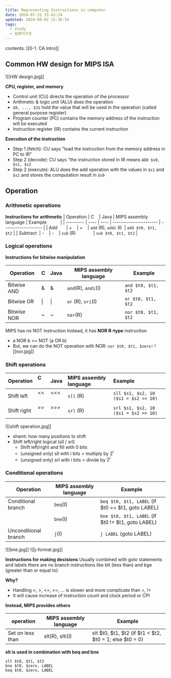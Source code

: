 ```yaml
---
title: Representing Instructions in computer
date: 2024-07-31 15:43:24
updated: 2024-08-02 15:36:54
tags:
  - study
  - 컴퓨터구조
---
```

contents: [[0-1. CA Intro]]

## Common HW design for MIPS ISA
![[HW design.jpg]]

**CPU, register, and memory**
- Control unit (CU) directs the operation of the processor
- Arithmetic & logic unit (ALU) does the operation
- `$0, ..., $31` hold the value that will be used in the operation (called general purpose register)
- Program counter (PC) contains the memory address of the instruction will be executed
- Instruction register (IR) contains the current instruction

**Execution of the instruction**
- Step 1 (fetch): CU says "load the instruction from the memory address in PC to IR"
- Step 2 (decode): CU says "the instruction stored in IR means `ADD $s0, $s1, $s2`
- Step 2 (execute): ALU does the add operation with the values in `$s1` and `$s2` and stores the computation result in `$s0`
## Operation
### Arithmetic operations
**Instructions for arithmetic**
| Operation | C    | Java | MIPS assembly language | Example             |
| --------- | ---- | ---- | ---------------------- | ------------------- |
| Add       | +    | +    | `add` (R), `addi` (I)  | `add $t0, $t1, $t2` |
| Subtract  | -    | -    | `sub` (R)              | `sub $t0, $t1, $t2` |

### Logical operations
**Instructions for bitwise manipulation**

| Operation   | C   | Java | MIPS assembly language | Example             |
| ----------- | --- | ---- | ---------------------- | ------------------- |
| Bitwise AND | &   | &    | `and`(R), `andi`(I)    | `and $t0, $t1, $t2` |
| Bitwise OR  | \|  | \|   | `or` (R), `ori`(I)     | `or $t0, $t1, $t2`  |
| Bitwise NOR | ~   | ~    | `nor`(R)               | `nor $t0, $t1, $t2` |


MIPS has no NOT instruction 
Instead, it has **NOR R-type** instruction
- a NOR b == NOT (a OR b)
- But, we can do the NOT operation with NOR: `nor $t0, $t1, $zero!`
![[nor.jpg]]

### Shift operations
| Operation    | C     | Java  | MIPS assembly language | Example                              |
| :----------- | :---- | :---- | :--------------------- | :----------------------------------- |
| Shift left   | <<    | <<<   | `sll` (R)              | `sll $s1, $s2, 10 ($s1 = $s2 << 10)` |
| Shift right  | >>    | >>>   | `srl` (R)              | `srl $s1, $s2, 10 ($s1 = $s2 >> 10)` |

![[shift operation.jpg]]
- shamt: how many positions to shift
- Shift left/right logical (sll / srl)
	- Shift left/right and fill with 0 bits
	- (unsigned only) sll with i bits = multiply by $2^i$
	- (unsigned only) srl with i bits = divide by $2^i$


### Conditional operations

| Operation            | MIPS assembly language | Example                                           |
| -------------------- | ---------------------- | ------------------------------------------------- |
| Conditional branch   | `beq`(I)               | `beq $t0, $t1, LABEL` (if $t0 == $t1, goto LABEL) |
|                      | `bne`(I)               | `bne $t0, $t1, LABEL` (if $t0 != $t1, goto LABEL) |
| Unconditional branch | `j`(I)                 | `j LABEL` (goto LABEL)                            |


![[bne.jpg]]
![[j-format.jpg]]

**Instructions for making decisions** 
Usually combined with goto statements and labels 
there are no branch instructions like blt (less than) and bge (greater than or equal to)


**Why?** 
- Handling <, >, <=, >=, ... is slower and more complicate than =, !=
- It will cause increase of instruction count and clock period or CPI

**Instead, MIPS provides others** 

| operation        | MIPS assembly language | Example                                                    |
| ---------------- | ---------------------- | ---------------------------------------------------------- |
| Set on less than | slt(R), slti(I)        | slt $t0, $t1, $t2 (if $t1 < $t2, $t0 = 1; else $t0 = 0) |


**slt is used in combination with beq and bne**
```
slt $t0, $t1, $t2
bne $t0, $zero, LABEL
beq $t0, $zero, LABEL
```